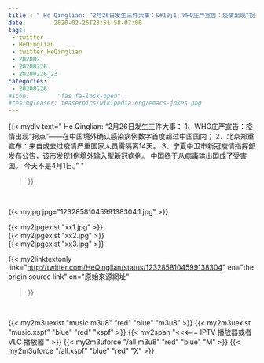 ```yaml
---
title : " He Qinglian: “2月26日发生三件大事：&#10;1、WHO庄严宣告：疫情出现“拐点”——在中国境外确认感染病例数字首度超过中国国内；&#10;2、北京郑重宣布：来自或去过疫情严重国家人员需隔离14天。&#10;3、宁夏中卫市新冠疫情指挥部发布公告，该市发现1例境外输入型新冠病例。&#10;中国终于从病毒输出国成了受害国。&#10;今天不是4月1日。”  "
date:        2020-02-26T23:51:58-07:00
tags:
 - twitter
 - HeQinglian
 - twitter_HeQinglian
 - 202002
 - 20200226
 - 20200226_23
categories:
 - 20200226
#icon:        "fas fa-lock-open"
#resImgTeaser: teaserpics/wikipedia.org/emacs-jokes.png
---
```


{{< mydiv text=" He Qinglian: “2月26日发生三件大事：&#10;1、WHO庄严宣告：疫情出现“拐点”——在中国境外确认感染病例数字首度超过中国国内；&#10;2、北京郑重宣布：来自或去过疫情严重国家人员需隔离14天。&#10;3、宁夏中卫市新冠疫情指挥部发布公告，该市发现1例境外输入型新冠病例。&#10;中国终于从病毒输出国成了受害国。&#10;今天不是4月1日。”  "
>}}
<br>


 {{< myjpg jpg="1232858104599138304.1.jpg" >}}<br> 

{{< my2jpgexist "xx1.jpg" >}}<br>
{{< my2jpgexist "xx2.jpg" >}}<br>
{{< my2jpgexist "xx3.jpg" >}}<br>


{{< my2linktextonly link="http://twitter.com/HeQinglian/status/1232858104599138304"
en="the origin source link" cn="原始來源網址"
>}}


<br>

{{< my2m3uexist "music.m3u8" "red"  "blue" "m3u8" >}} {{< my2m3uexist "music.xspf" "blue" "red"  "xspf" >}} {{< my2span "<<<=== IPTV 播放器或者 VLC 播放器 " >}} {{< my2m3uforce "/all.m3u8" "red"  "blue" "M" >}} {{< my2m3uforce "/all.xspf" "blue" "red"  "X" >}} 
